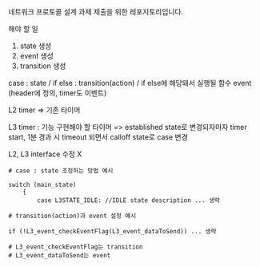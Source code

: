 네트워크 프로토콜 설계 과제 제출을 위한 레포지토리입니다.

해야 할 일

1. state 생성
2. event 생성
3. transition 생성

case : state / if else : transition(action) / if else에 해당돼서 실행될 함수 event (header에 정의, timer도 이벤트)

L2 timer
=> 기존 타이머

L3 timer : 기능 구현해야 할 타이머
=> established state로 변경되자마자 timer start, 1분 경과 시 timeout 되면서 calloff state로 case 변경

L2, L3 interface 수정 X

```
# case : state 조정하는 방법 예시

switch (main_state)
    {
        case L3STATE_IDLE: //IDLE state description ... 생략
```

```
# transition(action)과 event 설정 예시

if (!L3_event_checkEventFlag(L3_event_dataToSend)) ... 생략

# L3_event_checkEventFlag는 transition
# L3_event_dataToSend는 event
```
